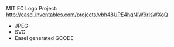 MIT EC Logo Project: http://easel.inventables.com/projects/vbh48UPE4hqNlW9rIsWXoQ
- JPEG
- SVG
- Easel generated GCODE

